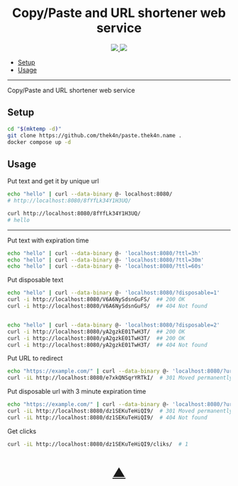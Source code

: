 <h1 align="center">Copy/Paste and URL shortener web service</h1>

<p align="center">
  <a href="https://github.com/TheK4n">
    <img src="https://img.shields.io/github/followers/TheK4n?label=Follow&style=social">
  </a>
  <a href="https://github.com/TheK4n/paste.thek4n.name">
    <img src="https://img.shields.io/github/stars/TheK4n/paste.thek4n.name?style=social">
  </a>
</p>

* [Setup](#setup)
* [Usage](#usage)

---

Copy/Paste and URL shortener web service


## Setup

```sh
cd "$(mktemp -d)"
git clone https://github.com/thek4n/paste.thek4n.name .
docker compose up -d
```


## Usage

Put text and get it by unique url
```sh
echo "hello" | curl --data-binary @- localhost:8080/
# http://localhost:8080/8fYfLk34Y1H3UQ/

curl http://localhost:8080/8fYfLk34Y1H3UQ/
# hello
```

---

Put text with expiration time
```sh
echo "hello" | curl --data-binary @- 'localhost:8080/?ttl=3h'
echo "hello" | curl --data-binary @- 'localhost:8080/?ttl=30m'
echo "hello" | curl --data-binary @- 'localhost:8080/?ttl=60s'
```

Put disposable text
```sh
echo "hello" | curl --data-binary @- 'localhost:8080/?disposable=1'
curl -i http://localhost:8080/V6A6NySdsnGuFS/  ## 200 OK
curl -i http://localhost:8080/V6A6NySdsnGuFS/  ## 404 Not found


echo "hello" | curl --data-binary @- 'localhost:8080/?disposable=2'
curl -i http://localhost:8080/yA2gzkE01TwH3T/  ## 200 OK
curl -i http://localhost:8080/yA2gzkE01TwH3T/  ## 200 OK
curl -i http://localhost:8080/yA2gzkE01TwH3T/  ## 404 Not found
```

Put URL to redirect
```sh
echo "https://example.com/" | curl --data-binary @- 'localhost:8080/?url=true'
curl -iL http://localhost:8080/e7xkQNSqrYRTkI/  # 301 Moved permanently
```

Put disposable url with 3 minute expiration time
```sh
echo "https://example.com/" | curl --data-binary @- 'localhost:8080/?url=true&disposable=1&ttl=3m'
curl -iL http://localhost:8080/dz1SEKuTeHiQI9/  # 301 Moved permanently
curl -iL http://localhost:8080/dz1SEKuTeHiQI9/  # 404 Not found
```

Get clicks
```sh
curl -iL http://localhost:8080/dz1SEKuTeHiQI9/cliks/  # 1
```


<h1 align="center"><a href="#top">▲</a></h1>
